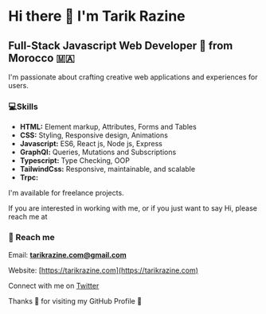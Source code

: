 # Hi there 👋 I'm Tarik Razine

## Full-Stack Javascript Web Developer 🤩 from **Morocco 🇲🇦**

I'm passionate about crafting creative web applications and experiences for users.

### 💻Skills

- **HTML:** Element markup, Attributes, Forms and Tables 
- **CSS:** Styling, Responsive design, Animations
- **Javascript:** ES6, React js, Node js, Express
- **GraphQl:** Queries, Mutations and Subscriptions
- **Typescript:** Type Checking, OOP
- **TailwindCss:** Responsive, maintainable, and scalable
- **Trpc:**

I'm available for freelance projects. 

If you are interested in working with me, or if you just want to say Hi, please reach me at

### 📧 Reach me

Email: **tarikrazine.com@gmail.com**

Website: [https://tarikrazine.com](https://tarikrazine.com)

Connect with me on [Twitter](https://twitter.com/tarik_razine)

Thanks 🙏 for visiting my GitHub Profile 🤩

<!---
tarikrazine/tarikrazine is a ✨ special ✨ repository because its `README.md` (this file) appears on your GitHub profile.
You can click the Preview link to take a look at your changes.
--->
